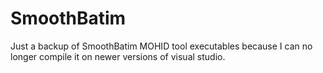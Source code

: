 # SmoothBatim
Just a backup of SmoothBatim MOHID tool executables because I can no longer compile it on newer versions of visual studio.
